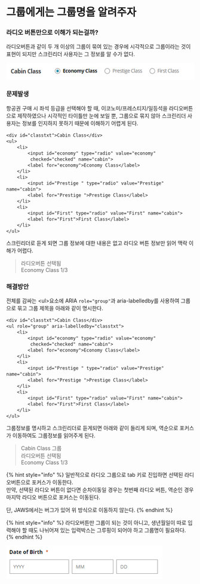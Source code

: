 # 그룹에게는 그룹명을 알려주자

### 라디오 버튼만으로 이해가 되는걸까?

라디오버튼과 같이 두 개 이상의 그룹이 묶여 있는 경우에 시각적으로 그룹이라는 것이 표현이 되지만 스크린리더 사용자는 그 정보를 알 수가 없다.

![](../../.gitbook/assets/508.png)

### 문제발생

항공권 구매 시 좌석 등급을 선택해야 할 때, 이코노미/프레스티지/일등석을 라디오버튼으로 제작하였으나 시각적인 타이틀만 눈에 보일 뿐, 그룹으로 묶지 않아 스크린리더 사용자는 정보를 인지하지 못하기 때문에 이해하기 어렵게 된다.

```markup
<div id="classtxt">Cabin Class</div>
<ul>
    <li>
        <input id="economy" type="radio" value="economy" 
         checked="checked" name="cabin">
        <label for="economy">Economy Class</label>
    </li>
    <li>
        <input id="Prestige " type="radio" value="Prestige" name="cabin">
        <label for="Prestige ">Prestige Class</label>
    </li>
    <li>
        <input id="First" type="radio" value="First" name="cabin">
        <label for="First">First Class</label>
    </li>
</ul>
```

스크린리더로 듣게 되면 그룹 정보에 대한 내용은 없고  라디오 버튼 정보만 읽어 맥락 이해가 어렵다.

> 라디오버튼 선택됨   
> Economy Class 1/3

### 해결방안

전체를 감싸는 &lt;ul&gt;요소에 ARIA `role="group"`과 aria-labelledby를 사용하여 그룹으로 묶고 그룹 제목을 아래와 같이 명시한다.

```markup
<div id="classtxt">Cabin Class</div>
<ul role="group" aria-labelledby="classtxt">
    <li>
        <input id="economy" type="radio" value="economy" 
         checked="checked" name="cabin">
        <label for="economy">Economy Class</label>
    </li>
    <li>
        <input id="Prestige " type="radio" value="Prestige" name="cabin">
        <label for="Prestige ">Prestige Class</label>
    </li>
    <li>
        <input id="First" type="radio" value="First" name="cabin">
        <label for="First">First Class</label>
    </li>
</ul>
```

그룹정보를 명시하고 스크린리더로 듣게되면 아래와 같이 들리게 되며, 역순으로 포커스가 이동하여도 그룹정보를 읽어주게 된다.

> Cabin Class 그룹  
> 라디오버튼 선택됨   
> Economy Class 1/3

{% hint style="info" %}
일반적으로 라디오 그룹으로 tab 키로 진입하면 선택된 라디오버튼으로 포커스가 이동한다.   
만약, 선택된 라디오 버튼이 없다면 순차이동일 경우는 첫번째 라디오 버튼, 역순인 경우 마지막 라디오 버튼으로 포커스는 이동된다.

단, JAWS에서는 버그가 있어 위 방식으로 이동하지 않는다.
{% endhint %}

{% hint style="info" %}
라디오버튼만 그룹이 되는 것이 아니고, 생년월일이 따로 입력해야 할 때도 나뉘어져 있는 입력박스는 그루핑이 되어야 하고 그룹명이 필요하다.
{% endhint %}

![](../../.gitbook/assets/image%20%2824%29.png)


